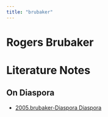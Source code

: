 ```yaml
---
title: "brubaker"
---
```

# Rogers Brubaker

# Literature Notes

## On Diaspora
- [2005.brubaker-Diaspora Diaspora](002.LiteratureNotes/2005.brubaker-Diaspora%20Diaspora.md)